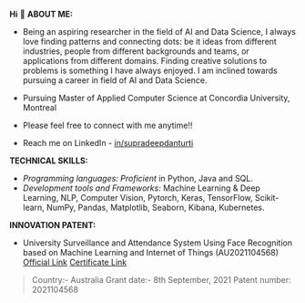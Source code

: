 **Hi** 👋
**ABOUT ME:**

 - Being an aspiring researcher in the field of AI and Data Science, I always love finding patterns and connecting dots: be it ideas from different industries, people from different backgrounds and teams, or applications from different domains. Finding creative solutions to problems is something I have always enjoyed. I am inclined towards pursuing a career in field of AI and Data Science.

 - Pursuing Master of Applied Computer Science at Concordia University, Montreal

 - Please feel free to connect with me anytime!!

 - Reach me on LinkedIn - [in/supradeepdanturti](https://www.linkedin.com/in/supradeepdanturti/)

**TECHNICAL SKILLS:**
 - *Programming languages: Proficient* in Python, Java and SQL.
 - *Development tools and Frameworks:* Machine Learning & Deep Learning, NLP, Computer Vision, Pytorch, Keras, TensorFlow, Scikit-learn, NumPy, Pandas, Matplotlib, Seaborn,  Kibana, Kubernetes.

**INNOVATION PATENT:**

 - University Surveillance and Attendance System Using Face Recognition based on Machine Learning and Internet of Things (AU2021104568) [Official Link](https://pericles.ipaustralia.gov.au/ols/auspat/applicationDetails.do?applicationNo=2021104568) [Certificate Link](https://drive.google.com/file/d/1DHJnc4gNnA59wOqnn1-RjottEf8Dkp_j/view)
> Country:- Australia
> Grant date:- 8th September, 2021
> Patent number: 2021104568
